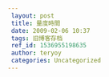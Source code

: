 ```yaml
---
 layout: post
 title: 量度時間
 date: 2009-02-06 10:37
 tags: 旧博客存档
 ref_id: 1536955198635
 author: teryoy
 categories: Uncategorized
---
```

